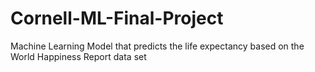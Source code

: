# Cornell-ML-Final-Project
Machine Learning Model that predicts the life expectancy based on the World Happiness Report data set
